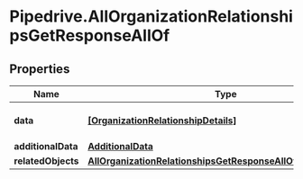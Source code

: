 # Pipedrive.AllOrganizationRelationshipsGetResponseAllOf

## Properties

Name | Type | Description | Notes
------------ | ------------- | ------------- | -------------
**data** | [**[OrganizationRelationshipDetails]**](OrganizationRelationshipDetails.md) | The array of Organization Relationships | [optional] 
**additionalData** | [**AdditionalData**](AdditionalData.md) |  | [optional] 
**relatedObjects** | [**AllOrganizationRelationshipsGetResponseAllOfRelatedObjects**](AllOrganizationRelationshipsGetResponseAllOfRelatedObjects.md) |  | [optional] 


